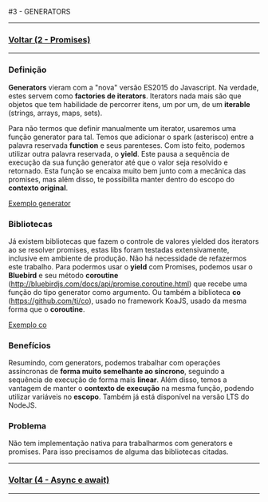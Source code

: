 #3 - GENERATORS

---

### [Voltar (2 - Promises)](../2_promises/README.md)

---

### Definição
**Generators** vieram com a "nova" versão ES2015 do Javascript. Na verdade, estes servem como **factories
de iterators**. Iterators nada mais são que objetos que tem habilidade de percorrer itens, um por um,
de um **iterable** (strings, arrays, maps, sets).

Para não termos que definir manualmente um iterator, usaremos uma função generator para tal. Temos
que adicionar o spark (asterisco) entre a palavra reservada **function** e seus parenteses. Com isto
feito, podemos utilizar outra palavra reservada, o **yield**. Este pausa a sequência de execução da
sua função generator até que o valor seja resolvido e retornado. Esta função se encaixa muito bem
junto com a mecânica das promises, mas além disso, te possibilita manter dentro do escopo do
**contexto original**.

[Exemplo generator](1_generator.js)<br>

### Bibliotecas
Já existem bibliotecas que fazem o controle de valores yielded dos iterators ao se resolver
promises, estas libs foram testadas extensivamente, inclusive em ambiente de produção. Não há
necessidade de refazermos este trabalho.
Para podermos usar o **yield** com Promises, podemos usar o **Bluebird** e seu método **coroutine**
(http://bluebirdjs.com/docs/api/promise.coroutine.html) que recebe uma função do tipo generator
como argumento. Ou também a biblioteca **co** (https://github.com/tj/co), usado no framework KoaJS,
usado da mesma forma que o **coroutine**.

[Exemplo co](2_co.js)

### Benefícios
Resumindo, com generators, podemos trabalhar com operações assíncronas de **forma muito semelhante ao
síncrono**, seguindo a sequência de execução de forma mais **linear**. Além disso, temos a vantagem
de manter o **contexto de execução** na mesma função, podendo utilizar variáveis no **escopo**.
Também já está disponível na versão LTS do NodeJS.

### Problema
Não tem implementação nativa para trabalharmos com generators e promises. Para isso precisamos de
alguma das bibliotecas citadas.

---

### [Voltar (4 - Async e await)](../4_async/README.md)

---
